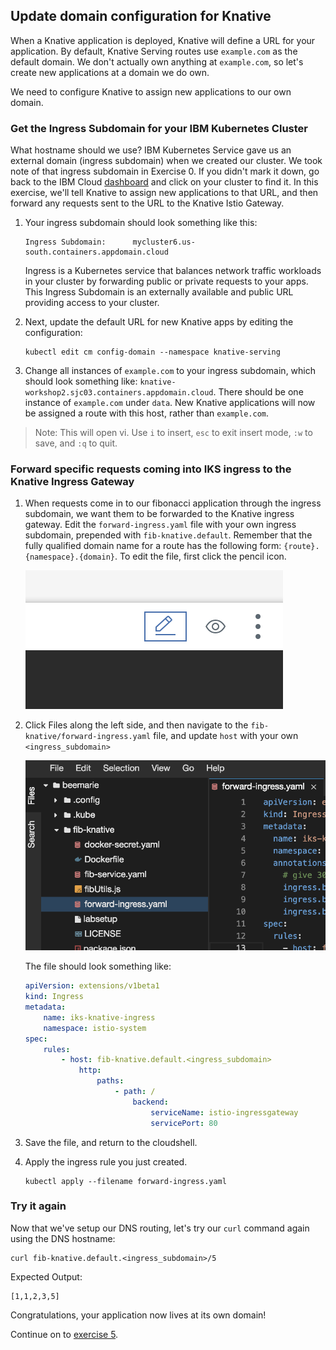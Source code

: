 ## Update domain configuration for Knative
When a Knative application is deployed, Knative will define a URL for your application. By default, Knative Serving routes use `example.com` as the default domain. We don't actually own anything at `example.com`, so let's create new applications at a domain we do own.

We need to configure Knative to assign new applications to our own domain.

### Get the Ingress Subdomain for your IBM Kubernetes Cluster
What hostname should we use? IBM Kubernetes Service gave us an external domain (ingress subdomain) when we created our cluster. We took note of that ingress subdomain in Exercise 0. If you didn't mark it down, go back to the IBM Cloud [dashboard](https://cloud.ibm.com/containers-kubernetes/clusters) and click on your cluster to find it. In this exercise, we'll tell Knative to assign new applications to that URL, and then forward any requests sent to the URL to the Knative Istio Gateway.

1. Your ingress subdomain should look something like this:

	```
	Ingress Subdomain:      mycluster6.us-south.containers.appdomain.cloud   
	```

	Ingress is a Kubernetes service that balances network traffic workloads in your cluster by forwarding public or private requests to your apps. This Ingress Subdomain is an externally available and public URL providing access to your cluster.

2. Next, update the default URL for new Knative apps by editing the configuration:

	```
	kubectl edit cm config-domain --namespace knative-serving
	```

3. Change all instances of `example.com` to your ingress subdomain, which should look something like: `knative-workshop2.sjc03.containers.appdomain.cloud`. There should be one instance of `example.com` under `data`. New Knative applications will now be assigned a route with this host, rather than `example.com`.  

> Note: This will open vi. Use `i` to insert, `esc` to exit insert mode, `:w` to save, and `:q` to quit.

### Forward specific requests coming into IKS ingress to the Knative Ingress Gateway

1. When requests come in to our fibonacci application through the ingress subdomain, we want them to be forwarded to the Knative ingress gateway. Edit the `forward-ingress.yaml` file with your own ingress subdomain, prepended with `fib-knative.default`. Remember that the fully qualified domain name for a route has the following form: `{route}.{namespace}.{domain}`. To edit the file, first click the pencil icon.

    ![](../README_images/pencil.png)

2. Click Files along the left side, and then navigate to the `fib-knative/forward-ingress.yaml` file, and update `host` with your own `<ingress_subdomain>`

    ![](../README_images/forwardIngressfile.png)

	The file should look something like:

	```yaml
	apiVersion: extensions/v1beta1
	kind: Ingress
	metadata:
		name: iks-knative-ingress
		namespace: istio-system
	spec:
		rules:
			- host: fib-knative.default.<ingress_subdomain>
				http:
					paths:
						- path: /
							backend:
								serviceName: istio-ingressgateway
								servicePort: 80
	```

3. Save the file, and return to the cloudshell.

2. Apply the ingress rule you just created.

	```
	kubectl apply --filename forward-ingress.yaml
	```

### Try it again

Now that we've setup our DNS routing, let's try our `curl` command again using the DNS hostname:

```
curl fib-knative.default.<ingress_subdomain>/5
```

Expected Output:
```
[1,1,2,3,5]
```

Congratulations, your application now lives at its own domain!

Continue on to [exercise 5](../exercise-5/README.md).